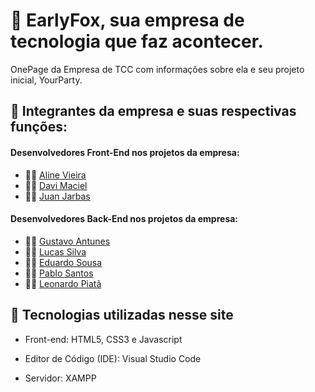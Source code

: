 # 🦊 EarlyFox, sua empresa de tecnologia que faz acontecer.
OnePage da Empresa de TCC com informações sobre ela e seu projeto inicial, YourParty.


## 👾 Integrantes da empresa e suas respectivas funções:

 #### Desenvolvedores Front-End nos projetos da empresa:

- 👩🏽 [Aline Vieira](https://github.com/opalinoca)
- 👦🏽 [Davi Maciel](https://github.com/Davi-Maciel6912)
- 👦🏽 [Juan Jarbas](https://github.com/juanjarbas)

#### Desenvolvedores Back-End nos projetos da empresa:

- 👦🏽 [Gustavo Antunes](https://github.com/antunesGustavo)
- 👦🏽 [Lucas Silva](https://github.com/LucasSilvaLLima)
- 👦🏽 [Eduardo Sousa](https://github.com/DuS0usa)
- 👦🏽 [Pablo Santos](https://github.com/pabloroludp)
- 👦🏽 [Leonardo Piatã](https://github.com/Leonardo014)

## 📌 Tecnologias utilizadas nesse site
 - Front-end: HTML5, CSS3 e Javascript

 - Editor de Código (IDE): Visual Studio Code 
 - Servidor: XAMPP

